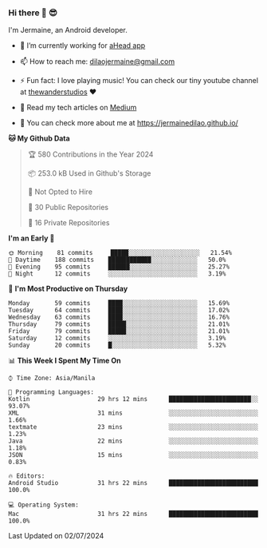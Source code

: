 ### Hi there 👋 😎
I'm Jermaine, an Android developer.

- 🔭 I’m currently working for [aHead app](https://www.ahead-app.com/)

- 📫 How to reach me: dilaojermaine@gmail.com

- ⚡ Fun fact: I love playing music! You can check our tiny youtube channel at [thewanderstudios](https://www.youtube.com/thewanderstudios) ♥️

- 📖 Read my tech articles on [Medium](https://jermainedilao.medium.com/)

- 👀 You can check more about me at https://jermainedilao.github.io/

<!--
**jermainedilao/jermainedilao** is a ✨ _special_ ✨ repository because its `README.md` (this file) appears on your GitHub profile.

Here are some ideas to get you started:

- 🔭 I’m currently working on ...
- 🌱 I’m currently learning ...
- 👯 I’m looking to collaborate on ...
- 🤔 I’m looking for help with ...
- 💬 Ask me about ...
- 📫 How to reach me: ...
- 😄 Pronouns: ...
- ⚡ Fun fact: ...
-->

<!--START_SECTION:waka-->
**🐱 My Github Data** 

> 🏆 580 Contributions in the Year 2024
 > 
> 📦 253.0 kB Used in Github's Storage 
 > 
> 🚫 Not Opted to Hire
 > 
> 📜 30 Public Repositories 
 > 
> 🔑 16 Private Repositories  
 > 
**I'm an Early 🐤** 

```text
🌞 Morning    81 commits     █████░░░░░░░░░░░░░░░░░░░░   21.54% 
🌆 Daytime    188 commits    ████████████░░░░░░░░░░░░░   50.0% 
🌃 Evening    95 commits     ██████░░░░░░░░░░░░░░░░░░░   25.27% 
🌙 Night      12 commits     ░░░░░░░░░░░░░░░░░░░░░░░░░   3.19%

```
📅 **I'm Most Productive on Thursday** 

```text
Monday       59 commits     ████░░░░░░░░░░░░░░░░░░░░░   15.69% 
Tuesday      64 commits     ████░░░░░░░░░░░░░░░░░░░░░   17.02% 
Wednesday    63 commits     ████░░░░░░░░░░░░░░░░░░░░░   16.76% 
Thursday     79 commits     █████░░░░░░░░░░░░░░░░░░░░   21.01% 
Friday       79 commits     █████░░░░░░░░░░░░░░░░░░░░   21.01% 
Saturday     12 commits     ░░░░░░░░░░░░░░░░░░░░░░░░░   3.19% 
Sunday       20 commits     █░░░░░░░░░░░░░░░░░░░░░░░░   5.32%

```


📊 **This Week I Spent My Time On** 

```text
⌚︎ Time Zone: Asia/Manila

💬 Programming Languages: 
Kotlin                   29 hrs 12 mins      ███████████████████████░░   93.07% 
XML                      31 mins             ░░░░░░░░░░░░░░░░░░░░░░░░░   1.66% 
textmate                 23 mins             ░░░░░░░░░░░░░░░░░░░░░░░░░   1.23% 
Java                     22 mins             ░░░░░░░░░░░░░░░░░░░░░░░░░   1.18% 
JSON                     15 mins             ░░░░░░░░░░░░░░░░░░░░░░░░░   0.83%

🔥 Editors: 
Android Studio           31 hrs 22 mins      █████████████████████████   100.0%

💻 Operating System: 
Mac                      31 hrs 22 mins      █████████████████████████   100.0%

```


 Last Updated on 02/07/2024
<!--END_SECTION:waka-->
